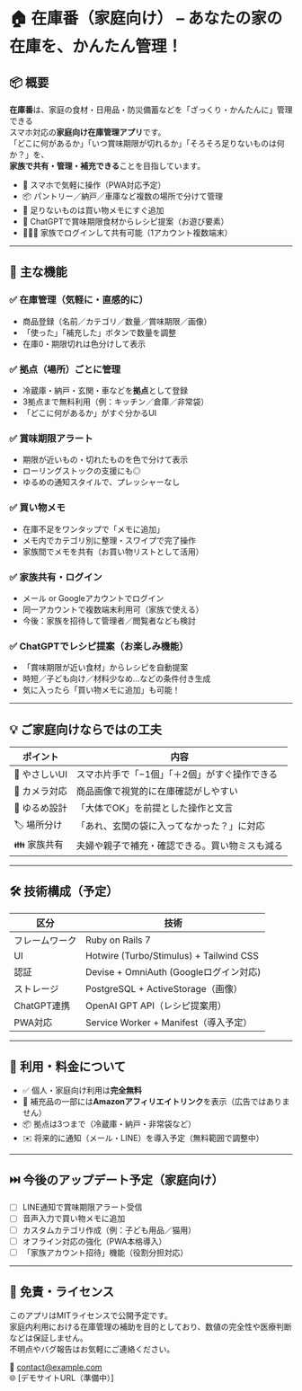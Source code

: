 # 🏠 在庫番（家庭向け） – あなたの家の在庫を、かんたん管理！

## 📦 概要

**在庫番**は、家庭の食材・日用品・防災備蓄などを「ざっくり・かんたんに」管理できる  
スマホ対応の**家庭向け在庫管理アプリ**です。  
「どこに何があるか」「いつ賞味期限が切れるか」「そろそろ足りないものは何か？」を、  
**家族で共有・管理・補充できる**ことを目指しています。

- 📱 スマホで気軽に操作（PWA対応予定）
- 📦 パントリー／納戸／車庫など複数の場所で分けて管理
- 🛒 足りないものは買い物メモにすぐ追加
- 🍳 ChatGPTで賞味期限食材からレシピ提案（お遊び要素）
- 👨‍👩‍👧 家族でログインして共有可能（1アカウント複数端末）

---

## 🔧 主な機能

### ✅ 在庫管理（気軽に・直感的に）
- 商品登録（名前／カテゴリ／数量／賞味期限／画像）
- 「使った」「補充した」ボタンで数量を調整
- 在庫0・期限切れは色分けして表示

### ✅ 拠点（場所）ごとに管理
- 冷蔵庫・納戸・玄関・車などを**拠点**として登録
- 3拠点まで無料利用（例：キッチン／倉庫／非常袋）
- 「どこに何があるか」がすぐ分かるUI

### ✅ 賞味期限アラート
- 期限が近いもの・切れたものを色で分けて表示
- ローリングストックの支援にも◎
- ゆるめの通知スタイルで、プレッシャーなし

### ✅ 買い物メモ
- 在庫不足をワンタップで「メモに追加」
- メモ内でカテゴリ別に整理・スワイプで完了操作
- 家族間でメモを共有（お買い物リストとして活用）

### ✅ 家族共有・ログイン
- メール or Googleアカウントでログイン
- 同一アカウントで複数端末利用可（家族で使える）
- 今後：家族を招待して管理者／閲覧者なども検討

### ✅ ChatGPTでレシピ提案（お楽しみ機能）
- 「賞味期限が近い食材」からレシピを自動提案
- 時短／子ども向け／材料少なめ…などの条件付き生成
- 気に入ったら「買い物メモに追加」も可能！

---

## 💡 ご家庭向けならではの工夫

| ポイント | 内容 |
|----------|------|
| 🎨 やさしいUI | スマホ片手で「−1個」「＋2個」がすぐ操作できる |
| 📸 カメラ対応 | 商品画像で視覚的に在庫確認がしやすい |
| 🧠 ゆるめ設計 | 「大体でOK」を前提とした操作と文言 |
| 🏷️ 場所分け | 「あれ、玄関の袋に入ってなかった？」に対応 |
| 👪 家族共有 | 夫婦や親子で補充・確認できる。買い物ミスも減る |

---

## 🛠 技術構成（予定）

| 区分 | 技術 |
|------|------|
| フレームワーク | Ruby on Rails 7 |
| UI | Hotwire (Turbo/Stimulus) + Tailwind CSS |
| 認証 | Devise + OmniAuth (Googleログイン対応) |
| ストレージ | PostgreSQL + ActiveStorage（画像） |
| ChatGPT連携 | OpenAI GPT API（レシピ提案用） |
| PWA対応 | Service Worker + Manifest（導入予定） |

---

## 📌 利用・料金について

- ✅ 個人・家庭向け利用は**完全無料**
- 🔗 補充品の一部には**Amazonアフィリエイトリンク**を表示（広告ではありません）
- 📦 拠点は3つまで（冷蔵庫・納戸・非常袋など）
- ✉️ 将来的に通知（メール・LINE）を導入予定（無料範囲で調整中）

---

## ⏭️ 今後のアップデート予定（家庭向け）

- [ ] LINE通知で賞味期限アラート受信
- [ ] 音声入力で買い物メモに追加
- [ ] カスタムカテゴリ作成（例：子ども用品／猫用）
- [ ] オフライン対応の強化（PWA本格導入）
- [ ] 「家族アカウント招待」機能（役割分担対応）

---

## 📎 免責・ライセンス

このアプリはMITライセンスで公開予定です。  
家庭内利用における在庫管理の補助を目的としており、数値の完全性や医療判断などは保証しません。  
不明点やバグ報告はお気軽にご連絡ください。

📧 contact@example.com  
🌐 [デモサイトURL（準備中）]

